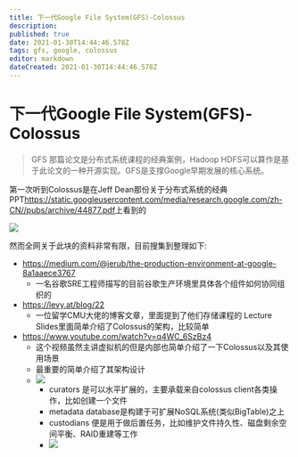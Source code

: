 ```yaml
---
title: 下一代Google File System(GFS)-Colossus
description: 
published: true
date: 2021-01-30T14:44:46.578Z
tags: gfs, google, colossus
editor: markdown
dateCreated: 2021-01-30T14:44:46.578Z
---
```


# 下一代Google File System(GFS)-Colossus
> GFS 那篇论文是分布式系统课程的经典案例，Hadoop HDFS可以算作是基于此论文的一种开源实现。GFS是支撑Google早期发展的核心系统。

第一次听到Colossus是在Jeff Dean那份关于分布式系统的经典PPT<https://static.googleusercontent.com/media/research.google.com/zh-CN//pubs/archive/44877.pdf>上看到的

![](https://javatuchuang.oss-cn-shanghai.aliyuncs.com/img/20210130220043.png)

然而全网关于此块的资料非常有限，目前搜集到整理如下:
- https://medium.com/@jerub/the-production-environment-at-google-8a1aaece3767
 	- 一名谷歌SRE工程师描写的目前谷歌生产环境里具体各个组件如何协同组织的
- https://levy.at/blog/22
  - 一位留学CMU大佬的博客文章，里面提到了他们存储课程的 Lecture Slides里面简单介绍了Colossus的架构，比较简单
- https://www.youtube.com/watch?v=q4WC_6SzBz4
  - 这个视频虽然主讲虚拟机的但是内部也简单介绍了一下Colossus以及其使用场景
  - 最重要的简单介绍了其架构设计
  - ![](https://javatuchuang.oss-cn-shanghai.aliyuncs.com/img/20210130221946.png)
  	- curators 是可以水平扩展的，主要承载来自colossus client各类操作，比如创建一个文件
    - metadata database是构建于可扩展NoSQL系统(类似BigTable)之上
    - custodians 便是用于做后置任务，比如维护文件持久性、磁盘剩余空间平衡、RAID重建等工作
	- ![](https://javatuchuang.oss-cn-shanghai.aliyuncs.com/img/20210130223842.png)